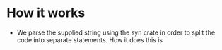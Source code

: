# How it works

* We parse the supplied string using the syn crate in order to split the code
  into separate statements. How it does this is 